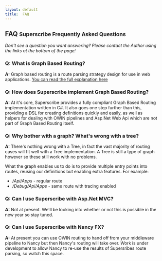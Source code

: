 ```yaml
---
layout: default
title:  FAQ
---
```


<div class="block">
    <h2 class="title-divider"><span>FAQ</span>
    <small>Superscribe Frequently Asked Questions</small>
    </h2>
   	<div class="well well-mini pull-center">
	  <em>Don't see a question you want answering? Please contact the Author using the links at the bottom of the page!</em>
	</div>
<h3 class="visible-phone">
  Q: What is Graph Based Routing?
</h3>
<p><strong>A:</strong> Graph based routing is a route parsing strategy design for use in web applications. <a href="graphbasedrouting.html">You can read the full explanation here</a></p>
<h3 class="visible-phone">
  Q: How does Superscribe implement Graph Based Routing?
</h3>
<p><strong>A:</strong> At it's core, Superscribe provides a fully compliant Graph Based Routing implementation written in C#. It also goes one step further than this, providing a DSL for creating definitions quickly and easily, as well as helpers for dealing with OWIN pipelines and Asp.Net Web Api which are not part of  Graph Based Routing itself.
</p>
<h3 class="visible-phone">
  Q: Why bother with a graph? What's wrong with a tree?
</h3>
<p><strong>A:</strong> There's nothing wrong with a Tree, in fact the vast majority of routing cases will fit well with a Tree implementation. A Tree is still a type of graph however so these still work with no problems.
</p>
<p>What the graph enables us to do is to provide multiple entry points into routes, reusing our definitions but enabling extra features. For example:</p>
<ul>
	<li><em>/Api/Apps</em> - regular route</li>
	<li><em>/Debug/Api/Apps</em> - same route with tracing enabled</li>
</ul>
<h3 class="visible-phone">
  Q: Can I use Superscribe with Asp.Net MVC?
</h3>
<p><strong>A:</strong> Not at present. We'll be looking into whether or not this is possible in the new year so stay tuned.
</p>
<h3 class="visible-phone">
  Q: Can I use Superscribe with Nancy FX?
</h3>
<p><strong>A:</strong> At present you can use OWIN routing to hand off from your middleware pipeline to Nancy but then Nancy's routing will take over. Work is under development to allow Nancy to re-use the results of Supersribes route parsing, so watch this space.
</p>
</div>